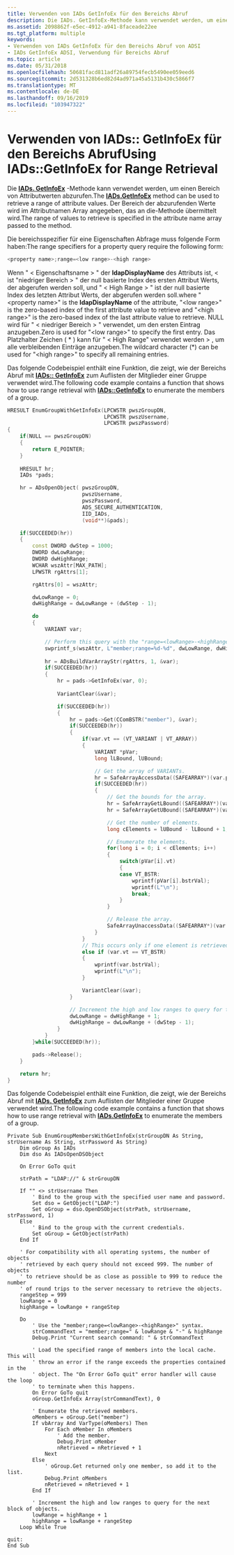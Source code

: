 ```yaml
---
title: Verwenden von IADs GetInfoEx für den Bereichs Abruf
description: Die IADs. GetInfoEx-Methode kann verwendet werden, um einen Bereich von Attributwerten abzurufen. Der Bereich der abzurufenden Werte wird im Attributnamen Array angegeben, das an die-Methode übermittelt wird.
ms.assetid: 2098862f-e5ec-4912-a941-8faceade22ee
ms.tgt_platform: multiple
keywords:
- Verwenden von IADs GetInfoEx für den Bereichs Abruf von ADSI
- IADs GetInfoEx ADSI, Verwendung für Bereichs Abruf
ms.topic: article
ms.date: 05/31/2018
ms.openlocfilehash: 50681facd811adf26a89754fecb5490ee059eed6
ms.sourcegitcommit: 2d531328b6ed82d4ad971a45a5131b430c5866f7
ms.translationtype: MT
ms.contentlocale: de-DE
ms.lasthandoff: 09/16/2019
ms.locfileid: "103947322"
---
```

# <a name="using-iadsgetinfoex-for-range-retrieval"></a><span data-ttu-id="b0fe3-106">Verwenden von IADs:: GetInfoEx für den Bereichs Abruf</span><span class="sxs-lookup"><span data-stu-id="b0fe3-106">Using IADs::GetInfoEx for Range Retrieval</span></span>

<span data-ttu-id="b0fe3-107">Die [**IADs. GetInfoEx**](/windows/desktop/api/Iads/nf-iads-iads-getinfoex) -Methode kann verwendet werden, um einen Bereich von Attributwerten abzurufen.</span><span class="sxs-lookup"><span data-stu-id="b0fe3-107">The [**IADs.GetInfoEx**](/windows/desktop/api/Iads/nf-iads-iads-getinfoex) method can be used to retrieve a range of attribute values.</span></span> <span data-ttu-id="b0fe3-108">Der Bereich der abzurufenden Werte wird im Attributnamen Array angegeben, das an die-Methode übermittelt wird.</span><span class="sxs-lookup"><span data-stu-id="b0fe3-108">The range of values to retrieve is specified in the attribute name array passed to the method.</span></span>

<span data-ttu-id="b0fe3-109">Die bereichsspezifier für eine Eigenschaften Abfrage muss folgende Form haben:</span><span class="sxs-lookup"><span data-stu-id="b0fe3-109">The range specifiers for a property query require the following form:</span></span>


```C++
<property name>;range=<low range>-<high range>
```



<span data-ttu-id="b0fe3-110">Wenn " &lt; Eigenschaftsname &gt; " der **ldapDisplayName** des Attributs ist, &lt; ist "niedriger Bereich &gt; " der null basierte Index des ersten Attribut Werts, der abgerufen werden soll, und " &lt; High Range &gt; " ist der null basierte Index des letzten Attribut Werts, der abgerufen werden soll.</span><span class="sxs-lookup"><span data-stu-id="b0fe3-110">where "&lt;property name&gt;" is the **ldapDisplayName** of the attribute, "&lt;low range&gt;" is the zero-based index of the first attribute value to retrieve and "&lt;high range&gt;" is the zero-based index of the last attribute value to retrieve.</span></span> <span data-ttu-id="b0fe3-111">NULL wird für " &lt; niedriger Bereich &gt; " verwendet, um den ersten Eintrag anzugeben.</span><span class="sxs-lookup"><span data-stu-id="b0fe3-111">Zero is used for "&lt;low range&gt;" to specify the first entry.</span></span> <span data-ttu-id="b0fe3-112">Das Platzhalter Zeichen ( \* ) kann für " &lt; High Range" verwendet werden &gt; , um alle verbleibenden Einträge anzugeben.</span><span class="sxs-lookup"><span data-stu-id="b0fe3-112">The wildcard character (\*) can be used for "&lt;high range&gt;" to specify all remaining entries.</span></span>

<span data-ttu-id="b0fe3-113">Das folgende Codebeispiel enthält eine Funktion, die zeigt, wie der Bereichs Abruf mit [**IADs:: GetInfoEx**](/windows/desktop/api/Iads/nf-iads-iads-getinfoex) zum Auflisten der Mitglieder einer Gruppe verwendet wird.</span><span class="sxs-lookup"><span data-stu-id="b0fe3-113">The following code example contains a function that shows how to use range retrieval with [**IADs::GetInfoEx**](/windows/desktop/api/Iads/nf-iads-iads-getinfoex) to enumerate the members of a group.</span></span>


```C++
HRESULT EnumGroupWithGetInfoEx(LPCWSTR pwszGroupDN, 
                               LPCWSTR pwszUsername, 
                               LPCWSTR pwszPassword)
{
    if(NULL == pwszGroupDN)
    {
        return E_POINTER;
    }
    
    HRESULT hr;
    IADs *pads;

    hr = ADsOpenObject( pwszGroupDN,
                        pwszUsername,
                        pwszPassword,
                        ADS_SECURE_AUTHENTICATION,
                        IID_IADs, 
                        (void**)&pads);

    if(SUCCEEDED(hr))
    {
        const DWORD dwStep = 1000;
        DWORD dwLowRange;
        DWORD dwHighRange;
        WCHAR wszAttr[MAX_PATH];
        LPWSTR rgAttrs[1];

        rgAttrs[0] = wszAttr;

        dwLowRange = 0;
        dwHighRange = dwLowRange + (dwStep - 1);

        do
        {
            VARIANT var;

            // Perform this query with the "range=<lowRange>-<highRange>" range.
            swprintf_s(wszAttr, L"member;range=%d-%d", dwLowRange, dwHighRange);
    
            hr = ADsBuildVarArrayStr(rgAttrs, 1, &var);
            if(SUCCEEDED(hr))
            {
                hr = pads->GetInfoEx(var, 0);
                
                VariantClear(&var);

                if(SUCCEEDED(hr))
                {
                    hr = pads->Get(CComBSTR("member"), &var);
                    if(SUCCEEDED(hr))
                    {
                        if(var.vt == (VT_VARIANT | VT_ARRAY))
                        {
                            VARIANT *pVar;
                            long lLBound, lUBound;

                            // Get the array of VARIANTs.
                            hr = SafeArrayAccessData((SAFEARRAY*)(var.pparray), (void HUGEP* FAR*)&pVar);
                            if(SUCCEEDED(hr))
                            {
                                // Get the bounds for the array.
                                hr = SafeArrayGetLBound((SAFEARRAY*)(var.pparray), 1, &lLBound);
                                hr = SafeArrayGetUBound((SAFEARRAY*)(var.pparray), 1, &lUBound);

                                // Get the number of elements.
                                long cElements = lUBound - lLBound + 1;

                                // Enumerate the elements.
                                for(long i = 0; i < cElements; i++)
                                {
                                    switch(pVar[i].vt)
                                    {
                                    case VT_BSTR:
                                        wprintf(pVar[i].bstrVal); 
                                        wprintf(L"\n"); 
                                        break;
                                    }
                                }

                                // Release the array.
                                SafeArrayUnaccessData((SAFEARRAY*)(var.pparray));
                            }
                        }
                        // This occurs only if one element is retrieved.
                        else if (var.vt == VT_BSTR)
                        {
                            wprintf(var.bstrVal); 
                            wprintf(L"\n"); 
                        }

                        VariantClear(&var);
                    }

                    // Increment the high and low ranges to query for the next block of objects.
                    dwLowRange = dwHighRange + 1;
                    dwHighRange = dwLowRange + (dwStep - 1);
                }
            }
        }while(SUCCEEDED(hr));

        pads->Release();
    }

    return hr;
}
```



<span data-ttu-id="b0fe3-114">Das folgende Codebeispiel enthält eine Funktion, die zeigt, wie der Bereichs Abruf mit [**IADs. GetInfoEx**](/windows/desktop/api/Iads/nf-iads-iads-getinfoex) zum Auflisten der Mitglieder einer Gruppe verwendet wird.</span><span class="sxs-lookup"><span data-stu-id="b0fe3-114">The following code example contains a function that shows how to use range retrieval with [**IADs.GetInfoEx**](/windows/desktop/api/Iads/nf-iads-iads-getinfoex) to enumerate the members of a group.</span></span>


```VB
Private Sub EnumGroupMembersWithGetInfoEx(strGroupDN As String, strUsername As String, strPassword As String)
    Dim oGroup As IADs
    Dim dso As IADsOpenDSObject
    
    On Error GoTo quit
        
    strPath = "LDAP://" & strGroupDN
    
    If "" <> strUsername Then
        ' Bind to the group with the specified user name and password.
        Set dso = GetObject("LDAP:")
        Set oGroup = dso.OpenDSObject(strPath, strUsername, strPassword, 1)
    Else
        ' Bind to the group with the current credentials.
        Set oGroup = GetObject(strPath)
    End If
    
    ' For compatibility with all operating systems, the number of objects
    ' retrieved by each query should not exceed 999. The number of objects
    ' to retrieve should be as close as possible to 999 to reduce the number
    ' of round trips to the server necessary to retrieve the objects.
    rangeStep = 999
    lowRange = 0
    highRange = lowRange + rangeStep
    
    Do
        ' Use the "member;range=<lowRange>-<highRange>" syntax.
        strCommandText = "member;range=" & lowRange & "-" & highRange
        Debug.Print "Current search command: " & strCommandText
        
        ' Load the specified range of members into the local cache. This will
        ' throw an error if the range exceeds the properties contained in the
        ' object. The "On Error GoTo quit" error handler will cause the loop
        ' to terminate when this happens.
        On Error GoTo quit
        oGroup.GetInfoEx Array(strCommandText), 0
        
        ' Enumerate the retrieved members.
        oMembers = oGroup.Get("member")
        If vbArray And VarType(oMembers) Then
            For Each oMember In oMembers
                ' Add the member.
                Debug.Print oMember
                nRetrieved = nRetrieved + 1
            Next
        Else
            ' oGroup.Get returned only one member, so add it to the list.
            Debug.Print oMembers
            nRetrieved = nRetrieved + 1
        End If
        
        ' Increment the high and low ranges to query for the next block of objects.
        lowRange = highRange + 1
        highRange = lowRange + rangeStep
    Loop While True
    
quit:
End Sub
```



 

 




